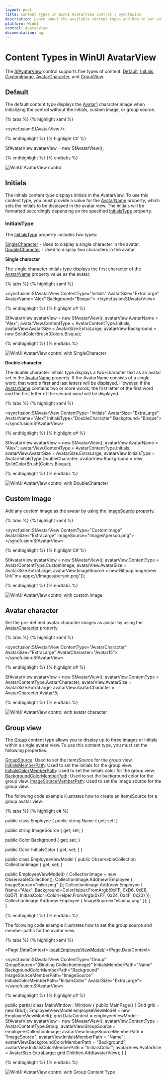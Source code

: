 ```yaml
---
layout: post 
title: Content Types in WinUI AvatarView control | Syncfusion
description: Learn about the available content types and how to set values for them in the WinUI AvatarView control.
platform: WinUI
control: AvatarView
documentation: ug
---
```


# Content Types in WinUI AvatarView

The [SfAvatarView](https://www.syncfusion.com/winui-controls/avatar-view) control supports five types of content: [Default](https://help.syncfusion.com/cr/winui/Syncfusion.UI.Xaml.Core.AvatarContentType.html#Syncfusion_UI_Xaml_Core_AvatarContentType_Default), [Initials](https://help.syncfusion.com/cr/winui/Syncfusion.UI.Xaml.Core.AvatarContentType.html#Syncfusion_UI_Xaml_Core_AvatarContentType_Initials), [CustomImage](https://help.syncfusion.com/cr/winui/Syncfusion.UI.Xaml.Core.AvatarContentType.html#Syncfusion_UI_Xaml_Core_AvatarContentType_CustomImage), [AvatarCharacter](https://help.syncfusion.com/cr/winui/Syncfusion.UI.Xaml.Core.AvatarContentType.html#Syncfusion_UI_Xaml_Core_AvatarContentType_AvatarCharacter), and [GroupView](https://help.syncfusion.com/cr/winui/Syncfusion.UI.Xaml.Core.AvatarContentType.html#Syncfusion_UI_Xaml_Core_AvatarContentType_Group).

## Default

The default content type displays the [Avatar1](https://help.syncfusion.com/cr/winui/Syncfusion.UI.Xaml.Core.AvatarCharacter.html#Syncfusion_UI_Xaml_Core_AvatarCharacter_Avatar1) character image when initializing the control without the initials, custom image, or group source.

{% tabs %}
{% highlight xaml %}

<syncfusion:SfAvatarView />

{% endhighlight %} 
{% highlight C# %}

SfAvatarView avatarView = new SfAvatarView();
           
{% endhighlight %}
{% endtabs %}

![WinUI AvatarView control](avatarview_images/winui_avatarview.png)

## Initials 

The Initials content type displays initials in the AvatarView. To use this content type, you must provide a value for the [AvatarName](https://help.syncfusion.com/cr/winui/Syncfusion.UI.Xaml.Core.SfAvatarView.html#Syncfusion_UI_Xaml_Core_SfAvatarView_AvatarName) property, which sets the initials to be displayed in the avatar view. The initials will be formatted accordingly depending on the specified [InitialsType](https://help.syncfusion.com/cr/winui/Syncfusion.UI.Xaml.Core.SfAvatarView.html#Syncfusion_UI_Xaml_Core_SfAvatarView_InitialsType) property.

### InitialsType

The [InitialsType](https://help.syncfusion.com/cr/winui/Syncfusion.UI.Xaml.Core.SfAvatarView.html#Syncfusion_UI_Xaml_Core_SfAvatarView_InitialsType) property includes two types:

[SingleCharacter](https://help.syncfusion.com/cr/winui/Syncfusion.UI.Xaml.Core.AvatarInitialsType.html#Syncfusion_UI_Xaml_Core_AvatarInitialsType_SingleCharacter) - Used to display a single character in the avatar.
[DoubleCharacter](https://help.syncfusion.com/cr/winui/Syncfusion.UI.Xaml.Core.AvatarInitialsType.html#Syncfusion_UI_Xaml_Core_AvatarInitialsType_DoubleCharacter) - Used to display two characters in the avatar.

**Single character**

The single character initials type displays the first character of the [AvatarName](https://help.syncfusion.com/cr/winui/Syncfusion.UI.Xaml.Core.SfAvatarView.html#Syncfusion_UI_Xaml_Core_SfAvatarView_AvatarName) property value as the avatar.

{% tabs %}
{% highlight xaml %}

<syncfusion:SfAvatarView ContentType="Initials"
                         AvatarSize="ExtraLarge"
                         AvatarName="Alex"
                         Background="Bisque">
</syncfusion:SfAvatarView>

{% endhighlight %}
{% highlight c# %}
             
SfAvatarView avatarView = new SfAvatarView();
avatarView.AvatarName = "Alex";
avatarView.ContentType = AvatarContentType.Initials;
avatarView.AvatarSize = AvatarSize.ExtraLarge;
avatarView.Background = new SolidColorBrush(Colors.Bisque);

{% endhighlight %}
{% endtabs %}

![WinUI AvatarView control with SingleCharacter](avatarview_images/winui_single_character_initialstype_avatarview.png)

**Double character**

The double character initials type displays a two-character text as an avatar set in the [AvatarName](https://help.syncfusion.com/cr/winui/Syncfusion.UI.Xaml.Core.SfAvatarView.html#Syncfusion_UI_Xaml_Core_SfAvatarView_AvatarName) property. If the AvatarName consists of a single word, that word's first and last letters will be displayed. However, if the [AvatarName](https://help.syncfusion.com/cr/winui/Syncfusion.UI.Xaml.Core.SfAvatarView.html#Syncfusion_UI_Xaml_Core_SfAvatarView_AvatarName) contains two or more words, the first letter of the first word and the first letter of the second word will be displayed.

{% tabs %}
{% highlight xaml %}

<syncfusion:SfAvatarView ContentType="Initials"
                         AvatarSize="ExtraLarge"
                         AvatarName="Alex"
                         InitialsType="DoubleCharacter"
                         Background="Bisque">
</syncfusion:SfAvatarView>

{% endhighlight %}
{% highlight c# %}
          
SfAvatarView avatarView = new SfAvatarView();
avatarView.AvatarName = "Alex";
avatarView.ContentType = AvatarContentType.Initials;
avatarView.AvatarSize = AvatarSize.ExtraLarge;
avatarView.InitialsType = AvatarInitialsType.DoubleCharacter;
avatarView.Background = new SolidColorBrush(Colors.Bisque);

{% endhighlight %}
{% endtabs %}

![WinUI AvatarView control with DoubleCharacter](avatarview_images/winui_double_character_initialstype_avatarview.png)

## Custom image

Add any custom image as the avatar by using the [ImageSource](https://help.syncfusion.com/cr/winui/Syncfusion.UI.Xaml.Core.SfAvatarView.html#Syncfusion_UI_Xaml_Core_SfAvatarView_ImageSource) property.

{% tabs %}
{% highlight xaml %}

<syncfusion:SfAvatarView ContentType="CustomImage"
                         AvatarSize="ExtraLarge"
                         ImageSource="Images\person.png">
</syncfusion:SfAvatarView>

{% endhighlight %} 
{% highlight C# %}

SfAvatarView avatarView = new SfAvatarView();
avatarView.ContentType = AvatarContentType.CustomImage;
avatarView.AvatarSize = AvatarSize.ExtraLarge;
avatarView.ImageSource = new BitmapImage(new Uri("ms-appx:///Images\\person.png"));
           
{% endhighlight %}
{% endtabs %}

![WinUI AvatarView control with custom image](avatarview_images/winui_imagesource_avatarview.png)

## Avatar character

Set the pre-defined avatar character images as avatar by using the [AvatarCharacter](https://help.syncfusion.com/cr/winui/Syncfusion.UI.Xaml.Core.AvatarContentType.html#Syncfusion_UI_Xaml_Core_AvatarContentType_AvatarCharacter) property.

{% tabs %}
{% highlight xaml %}

<syncfusion:SfAvatarView ContentType="AvatarCharacter"
                         AvatarSize="ExtraLarge"
                         AvatarCharacter="Avatar15">
</syncfusion:SfAvatarView>

{% endhighlight %}
{% highlight c# %}
            
SfAvatarView avatarView = new SfAvatarView();
avatarView.ContentType = AvatarContentType.AvatarCharacter;
avatarView.AvatarSize = AvatarSize.ExtraLarge;
avatarView.AvatarCharacter = AvatarCharacter.Avatar15;
            
{% endhighlight %}
{% endtabs %}

![WinUI AvatarView control with avatar character](avatarview_images/winui_avatar_character_avatarview.png)

## Group view 

The [Group](https://help.syncfusion.com/cr/winui/Syncfusion.UI.Xaml.Core.AvatarContentType.html#Syncfusion_UI_Xaml_Core_AvatarContentType_Group) content type allows you to display up to three images or initials within a single avatar view. To use this content type, you must set the following properties.

[GroupSource](https://help.syncfusion.com/cr/winui/Syncfusion.UI.Xaml.Core.SfAvatarView.html#Syncfusion_UI_Xaml_Core_SfAvatarView_GroupSource): Used to set the ItemsSource for the group view.
[InitialsMemberPath](https://help.syncfusion.com/cr/winui/Syncfusion.UI.Xaml.Core.SfAvatarView.html#Syncfusion_UI_Xaml_Core_SfAvatarView_InitialsMemberPath): Used to set the initials for the group view.
[InitialsColorMemberPath](https://help.syncfusion.com/cr/winui/Syncfusion.UI.Xaml.Core.SfAvatarView.html#Syncfusion_UI_Xaml_Core_SfAvatarView_InitialsColorMemberPath): Used to set the initials color for the group view.
[BackgroundColorMemberPath](https://help.syncfusion.com/cr/winui/Syncfusion.UI.Xaml.Core.SfAvatarView.html#Syncfusion_UI_Xaml_Core_SfAvatarView_BackgroundColorMemberPath): Used to set the background color for the group view.
[ImageSourceMemberPath](https://help.syncfusion.com/cr/winui/Syncfusion.UI.Xaml.Core.SfAvatarView.html#Syncfusion_UI_Xaml_Core_SfAvatarView_ImageSourceMemberPath): Used to set the image source for the group view.

The following code example illustrates how to create an ItemsSource for a group avatar view.

{% tabs %}
{% highlight c# %}

public class Employee
{
   public string Name { get; set; }

   public string ImageSource { get; set; }

   public Color Background { get; set; }

   public Color InitialsColor { get; set; }
}

public class EmployeeViewModel
{
   public ObservableCollection<Employee> CollectionImage { get; set; }

   public EmployeeViewModel()
   {
      CollectionImage = new ObservableCollection<Employee>();
      CollectionImage.Add(new Employee { ImageSource="mike.png" });
      CollectionImage.Add(new Employee {  Name="Alex", Background=ColorHelper.FromArgb(0xFF, 0xD6, 0xE8, 0xD7), InitialsColor=ColorHelper.FromArgb(0xFF, 0x24, 0x4F, 0x23) });
      CollectionImage.Add(new Employee { ImageSource="ellanaa.png" });
   }    
}

{% endhighlight %}
{% endtabs %}

The following code example illustrates how to set the group source and member paths for the avatar view.

{% tabs %}
{% highlight xaml %}

<Page.DataContext>
    <local:EmployeeViewModel/>
</Page.DataContext>

<syncfusion:SfAvatarView ContentType="Group"   
                         GroupSource="{Binding CollectionImage}"
                         InitialsMemberPath="Name"
                         BackgroundColorMemberPath="Background"
                         ImageSourceMemberPath="ImageSource"
                         InitialsColorMemberPath="InitialsColor"
                         AvatarSize="ExtraLarge">
</syncfusion:SfAvatarView>

{% endhighlight %}
{% highlight c# %}

public partial class MainWindow : Window
{
   public MainPage()
   {
      Grid grid = new Grid();
      EmployeeViewModel employeeViewModel = new EmployeeViewModel();
      grid.DataContext = employeeViewModel;
      SfAvatarView avatarView = new SfAvatarView();
      avatarView.ContentType = AvatarContentType.Group;
      avatarView.GroupSource = employee.CollectionImage;
      avatarView.ImageSourceMemberPath = "ImageSource";
      avatarView.InitialsMemberPath = "Name";
      avatarView.BackgroundColorMemberPath = "Background";
      avatarView.InitialsColorMemberPath = "InitialsColor";
      avatarView.AvatarSize = AvatarSize.ExtraLarge;
      grid.Children.Add(avatarView);
   }
}

{% endhighlight %}
{% endtabs %}

![WinUI AvatarView control with Group Content Type](avatarview_images/winui_group_contenttype_avatarview.png)
